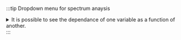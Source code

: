 
:::tip Dropdown menu for spectrum anaysis
<details>
    <summary>
    It is possible to see the dependance of one variable as a function of another.
    </summary>
    <div>

At the top of the graph, you can see three dropdown menus. 

![dropdown menus](dropdown_menus.png)

The first one is the choice of either all curve or either adsorption or desorption. The two other menus are the variables that you want to show as a dependence. 

![dropdown presentation](dropdown_menu_presentation.gif)

You can [manipulate](../../30_structural_analysis/includes/manipulate/README.md) the graph in the same way than the IR spectrum graph.

</div>

</details>
:::